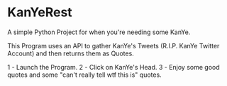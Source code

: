 # KanYeRest
A simple Python Project for when you're needing some KanYe.

This Program uses an API to gather KanYe's Tweets (R.I.P. KanYe Twitter Account) and then returns them as Quotes.

1 - Launch the Program.
2 - Click on KanYe's Head.
3 - Enjoy some good quotes and some "can't really tell wtf this is" quotes.
